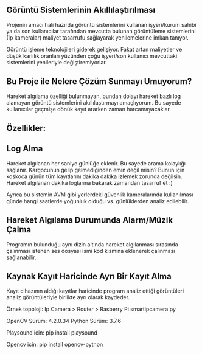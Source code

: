 Görüntü Sistemlerinin Akıllılaştırılması
-
Projenin amacı hali hazırda görüntü sistemlerini kullanan işyeri/kurum sahibi ya da son kullanıcılar tarafından mevcutta bulunan görüntüleme sistemlerini (Ip kameralar) maliyet tasarrufu sağlayarak yenilemelerine imkan tanıyor. 

Görüntü işleme teknolojileri giderek gelişiyor. Fakat artan maliyetler ve düşük karlılık oranları yüzünden çoğu işyeri/son kullanıcı mevcuttaki sistemlerini yenileriyle değiştiremiyorlar. 

Bu Proje ile Nelere Çözüm Sunmayı Umuyorum?
-
Hareket algılama özelliği bulunmayan, bundan dolayı hareket bazlı log alamayan görüntü sistemlerini akıllılaştırmayı amaçlıyorum. Bu sayede kullanıcılar geçmişe dönük kayıt ararken zaman harcamayacaklar. 

Özellikler:
-
Log Alma
-
Hareket algılanan her saniye günlüğe eklenir. Bu sayede arama kolaylığı sağlanır. Kargocunun gelip gelmediğinden emin değil misin? Bunun için koskoca günün tüm kayıtlarını dakika dakika izlemek zorunda değilsin. Hareket algılanan dakika loglarına bakarak zamandan tasarruf et :)

Ayrıca bu sistemin AVM gibi yerlerdeki güvenlik kameralarında kullanılması günde hangi saatlerde yoğunluk olduğu vs. günlüklerden analiz edilebilir. 

Hareket Algılama Durumunda Alarm/Müzik Çalma
-
Programın bulunduğu aynı dizin altında hareket algılanması sırasında çalınması istenen ses dosyası ismi kod kısmına eklenerek çalınması sağlanabilir. 

Kaynak Kayıt Haricinde Ayrı Bir Kayıt Alma
-
Kayıt cihazının aldığı kayıtlar haricinde program analiz ettiği görüntüleri analiz görüntüleriyle birlikte ayrı olarak kaydeder.

Örnek topoloji: 
Ip Camera > Router > Rasberry Pi smartipcamera.py

OpenCV Sürüm: 4.2.0.34
Python Sürüm: 3.7.6


Playsound icin:
pip install playsound

Opencv icin: 
pip install opencv-python
